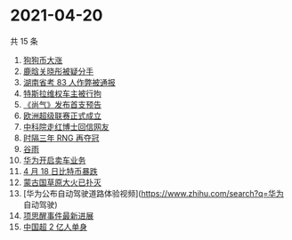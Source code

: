 # 2021-04-20

共 15 条

<!-- BEGIN ZHIHUSEARCH -->
<!-- 最后更新时间 Tue Apr 20 2021 14:03:02 GMT+0800 (China Standard Time) -->
1. [狗狗币大涨](https://www.zhihu.com/search?q=狗狗币)
1. [鹿晗关晓彤被疑分手](https://www.zhihu.com/search?q=鹿晗关晓彤)
1. [湖南省考 83 人作弊被通报](https://www.zhihu.com/search?q=湖南省考)
1. [特斯拉维权车主被行拘](https://www.zhihu.com/search?q=特斯拉车主维权)
1. [《尚气》发布首支预告](https://www.zhihu.com/search?q=尚气)
1. [欧洲超级联赛正式成立](https://www.zhihu.com/search?q=欧超联赛)
1. [中科院走红博士回信网友](https://www.zhihu.com/search?q=博士论文致谢)
1. [时隔三年 RNG 再夺冠](https://www.zhihu.com/search?q=rng)
1. [谷雨](https://www.zhihu.com/search?q=谷雨)
1. [华为开启卖车业务](https://www.zhihu.com/search?q=华为卖车)
1. [4 月 18 日比特币暴跌](https://www.zhihu.com/search?q=比特币暴跌)
1. [蒙古国草原大火已扑灭](https://www.zhihu.com/search?q=蒙古国大火)
1. [华为公布自动驾驶道路体验视频](https://www.zhihu.com/search?q=华为 自动驾驶)
1. [项思醒事件最新进展](https://www.zhihu.com/search?q=项思醒)
1. [中国超 2 亿人单身](https://www.zhihu.com/search?q=2亿人单身)
<!-- END ZHIHUSEARCH -->
